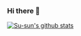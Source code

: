 ### Hi there 👋
[![Su-sun's github stats](https://github-readme-stats.vercel.app/api?username=susanmaharjan)](https://github.com/susanmaharjan/github-readme-stats)
<!--
**susanmaharjan/susanmaharjan** is a ✨ _special_ ✨ repository because its `README.md` (this file) appears on your GitHub profile.

Here are some ideas to get you started:

- 🔭 I’m currently working on ...
- 🌱 I’m currently learning ...
- 👯 I’m looking to collaborate on ...
- 🤔 I’m looking for help with ...
- 💬 Ask me about ...
- 📫 How to reach me: ...
- 😄 Pronouns: ...
- ⚡ Fun fact: ...
-->
